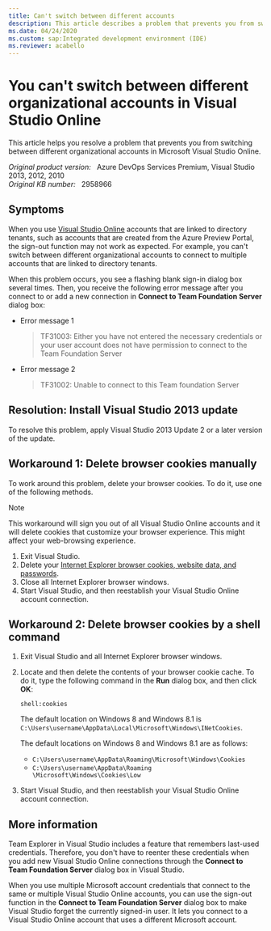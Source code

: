 ```yaml
---
title: Can't switch between different accounts
description: This article describes a problem that prevents you from switching between different organizational accounts in Visual Studio Online. Resolution requires installation of a Visual Studio update.
ms.date: 04/24/2020
ms.custom: sap:Integrated development environment (IDE)
ms.reviewer: acabello
---
```

# You can't switch between different organizational accounts in Visual Studio Online

This article helps you resolve a problem that prevents you from switching between different organizational accounts in Microsoft Visual Studio Online.

_Original product version:_ &nbsp; Azure DevOps Services Premium, Visual Studio 2013, 2012, 2010  
_Original KB number:_ &nbsp; 2958966

## Symptoms

When you use [Visual Studio Online](https://www.visualstudio.com) accounts that are linked to directory tenants, such as accounts that are created from the Azure Preview Portal, the sign-out function may not work as expected. For example, you can't switch between different organizational accounts to connect to multiple accounts that are linked to directory tenants.

When this problem occurs, you see a flashing blank sign-in dialog box several times. Then, you receive the following error message after you connect to or add a new connection in **Connect to Team Foundation Server** dialog box:

- Error message 1

    > TF31003: Either you have not entered the necessary credentials or your user account does not have permission to connect to the Team Foundation Server

- Error message 2

    > TF31002: Unable to connect to this Team foundation Server

## Resolution: Install Visual Studio 2013 update

To resolve this problem, apply Visual Studio 2013 Update 2 or a later version of the update.

## Workaround 1: Delete browser cookies manually

To work around this problem, delete your browser cookies. To do it, use one of the following methods.

> [!NOTE]
> This workaround will sign you out of all Visual Studio Online accounts and it will delete cookies that customize your browser experience. This might affect your web-browsing experience.

1. Exit Visual Studio.
2. Delete your [Internet Explorer browser cookies, website data, and passwords](https://support.microsoft.com/help/17442).
3. Close all Internet Explorer browser windows.
4. Start Visual Studio, and then reestablish your Visual Studio Online account connection.

## Workaround 2: Delete browser cookies by a shell command

1. Exit Visual Studio and all Internet Explorer browser windows.
2. Locate and then delete the contents of your browser cookie cache. To do it, type the following command in the **Run** dialog box, and then click **OK**:

    ```console
    shell:cookies
    ```

    The default location on Windows 8 and Windows 8.1 is `C:\Users\username\AppData\Local\Microsoft\Windows\INetCookies`.

    The default locations on Windows 8 and Windows 8.1 are as follows:

    - `C:\Users\username\AppData\Roaming\Microsoft\Windows\Cookies`
    - `C:\Users\username\AppData\Roaming \Microsoft\Windows\Cookies\Low`

3. Start Visual Studio, and then reestablish your Visual Studio Online account connection.

## More information

Team Explorer in Visual Studio includes a feature that remembers last-used credentials. Therefore, you don't have to reenter these credentials when you add new Visual Studio Online connections through the **Connect to Team Foundation Server** dialog box in Visual Studio.

When you use multiple Microsoft account credentials that connect to the same or multiple Visual Studio Online accounts, you can use the sign-out function in the **Connect to Team Foundation Server** dialog box to make Visual Studio forget the currently signed-in user. It lets you connect to a Visual Studio Online account that uses a different Microsoft account.
